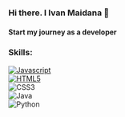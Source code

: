 ### Hi there. I Ivan Maidana 👋
#### Start my journey as a developer

### Skills:
[![Javascript](https://img.shields.io/badge/Javascript-F7DF1E?style=for-the-badge&logo=javascript&logoColor=White&labelColor=101010)]()
<br>
[![HTML5](https://img.shields.io/badge/html5-%23E34F26.svg?style=for-the-badge&logo=html5&logoColor=white)]()
<br>
![CSS3](https://img.shields.io/badge/css3-%231572B6.svg?style=for-the-badge&logo=css3&logoColor=white)
<br>
![Java](https://img.shields.io/badge/java-%23ED8B00.svg?style=for-the-badge&logo=java&logoColor=white)
<br>
![Python](https://img.shields.io/badge/python-3670A0?style=for-the-badge&logo=python&logoColor=ffdd54)

<!--
**Ivan9912/ivan9912** is a ✨ _special_ ✨ repository because its `README.md` (this file) appears on your GitHub profile.

Here are some ideas to get you started:

- 🔭 I’m currently working on ...
- 🌱 I’m currently learning ...
- 👯 I’m looking to collaborate on ...
- 🤔 I’m looking for help with ...
- 💬 Ask me about ...
- 📫 How to reach me: ...
- 😄 Pronouns: ...
- ⚡ Fun fact: ...
-->
